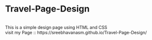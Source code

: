 # Travel-Page-Design 
</br>
This is a simple design page using HTML and CSS
</br>
visit my Page ::  
https://sreebhavanasm.github.io/Travel-Page-Design/
